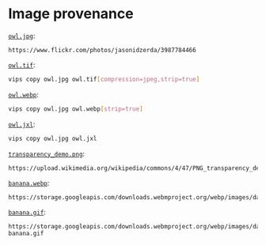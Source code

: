 # Image provenance

[`owl.jpg`](owl.jpg):
```
https://www.flickr.com/photos/jasonidzerda/3987784466
```

[`owl.tif`](owl.tif):
```bash
vips copy owl.jpg owl.tif[compression=jpeg,strip=true]
```

[`owl.webp`](owl.webp):
```bash
vips copy owl.jpg owl.webp[strip=true]
```

[`owl.jxl`](owl.jxl):
```bash
vips copy owl.jpg owl.jxl
```

[`transparency_demo.png`](transparency_demo.png):
```
https://upload.wikimedia.org/wikipedia/commons/4/47/PNG_transparency_demonstration_1.png
```

[`banana.webp`](banana.webp):
```
https://storage.googleapis.com/downloads.webmproject.org/webp/images/dancing_banana2.lossless.webp
```

[`banana.gif`](banana.gif):
```
https://storage.googleapis.com/downloads.webmproject.org/webp/images/dancing-banana.gif
```
